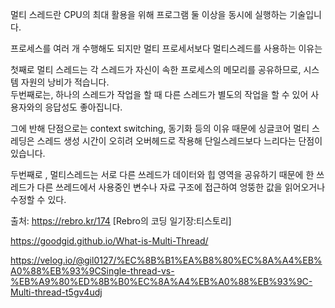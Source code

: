 멀티 스레드란 CPU의 최대 활용을 위해 프로그램 둘 이상을 동시에 실행하는 기술입니다.    

프로세스를 여러 개 수행해도 되지만 멀티 프로세서보다 멀티스레드를 사용하는 이유는    

첫째로 멀티 스레드는 각 스레드가 자신이 속한 프로세스의 메모리를 공유하므로, 시스템 자원의 낭비가 적습니다.    
두번째로는, 하나의 스레드가 작업을 할 때 다른 스레드가 별도의 작업을 할 수 있어 사용자와의 응답성도 좋아집니다.     

그에 반해 단점으로는 context switching, 동기화 등의 이유 때문에 싱글코어 멀티 스레딩은 스레드 생성 시간이 오히려 오버헤드로 작용해 단일스레드보다 느리다는 단점이 있습니다.

두번째로 , 멀티스레드는 서로 다른 쓰레드가 데이터와 힙 영역을 공유하기 때문에
한 쓰레드가 다른 쓰레드에서 사용중인 변수나 자료 구조에 접근하여 엉뚱한 값을 읽어오거나 수정할 수 있다.






출처: https://rebro.kr/174 [Rebro의 코딩 일기장:티스토리]

https://goodgid.github.io/What-is-Multi-Thread/

https://velog.io/@gil0127/%EC%8B%B1%EA%B8%80%EC%8A%A4%EB%A0%88%EB%93%9CSingle-thread-vs-%EB%A9%80%ED%8B%B0%EC%8A%A4%EB%A0%88%EB%93%9C-Multi-thread-t5gv4udj

